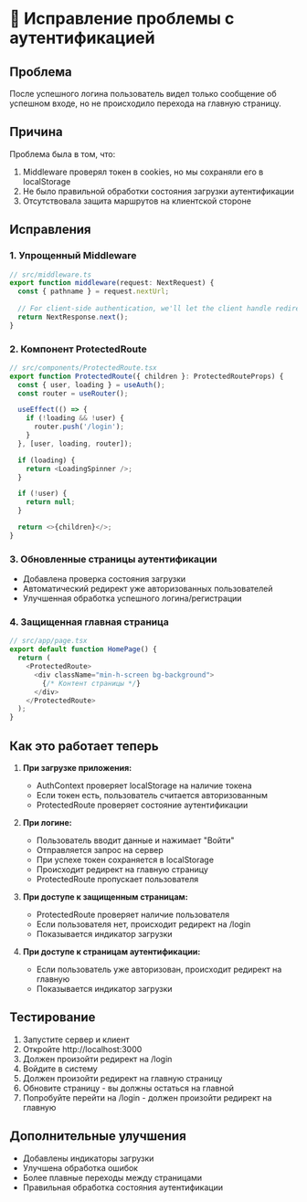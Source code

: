 # 🔧 Исправление проблемы с аутентификацией

## Проблема
После успешного логина пользователь видел только сообщение об успешном входе, но не происходило перехода на главную страницу.

## Причина
Проблема была в том, что:
1. Middleware проверял токен в cookies, но мы сохраняли его в localStorage
2. Не было правильной обработки состояния загрузки аутентификации
3. Отсутствовала защита маршрутов на клиентской стороне

## Исправления

### 1. Упрощенный Middleware
```typescript
// src/middleware.ts
export function middleware(request: NextRequest) {
  const { pathname } = request.nextUrl;
  
  // For client-side authentication, we'll let the client handle redirects
  return NextResponse.next();
}
```

### 2. Компонент ProtectedRoute
```typescript
// src/components/ProtectedRoute.tsx
export function ProtectedRoute({ children }: ProtectedRouteProps) {
  const { user, loading } = useAuth();
  const router = useRouter();

  useEffect(() => {
    if (!loading && !user) {
      router.push('/login');
    }
  }, [user, loading, router]);

  if (loading) {
    return <LoadingSpinner />;
  }

  if (!user) {
    return null;
  }

  return <>{children}</>;
}
```

### 3. Обновленные страницы аутентификации
- Добавлена проверка состояния загрузки
- Автоматический редирект уже авторизованных пользователей
- Улучшенная обработка успешного логина/регистрации

### 4. Защищенная главная страница
```typescript
// src/app/page.tsx
export default function HomePage() {
  return (
    <ProtectedRoute>
      <div className="min-h-screen bg-background">
        {/* Контент страницы */}
      </div>
    </ProtectedRoute>
  );
}
```

## Как это работает теперь

1. **При загрузке приложения:**
   - AuthContext проверяет localStorage на наличие токена
   - Если токен есть, пользователь считается авторизованным
   - ProtectedRoute проверяет состояние аутентификации

2. **При логине:**
   - Пользователь вводит данные и нажимает "Войти"
   - Отправляется запрос на сервер
   - При успехе токен сохраняется в localStorage
   - Происходит редирект на главную страницу
   - ProtectedRoute пропускает пользователя

3. **При доступе к защищенным страницам:**
   - ProtectedRoute проверяет наличие пользователя
   - Если пользователя нет, происходит редирект на /login
   - Показывается индикатор загрузки

4. **При доступе к страницам аутентификации:**
   - Если пользователь уже авторизован, происходит редирект на главную
   - Показывается индикатор загрузки

## Тестирование

1. Запустите сервер и клиент
2. Откройте http://localhost:3000
3. Должен произойти редирект на /login
4. Войдите в систему
5. Должен произойти редирект на главную страницу
6. Обновите страницу - вы должны остаться на главной
7. Попробуйте перейти на /login - должен произойти редирект на главную

## Дополнительные улучшения

- Добавлены индикаторы загрузки
- Улучшена обработка ошибок
- Более плавные переходы между страницами
- Правильная обработка состояния аутентификации
